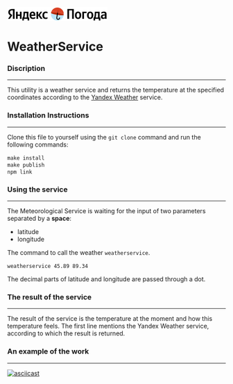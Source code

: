 <picture>
  <img alt="Yandex Weather" src="./img/logo_weather_ru_indoor.png">
</picture>

# WeatherService
### Discription
___

This utility is a weather service and returns the temperature at the specified coordinates according to the [Yandex Weather](https://yandex.ru/pogoda) service.

### Installation Instructions
___

Clone this file to yourself using the `git clone` command and run the following commands:

```
make install
make publish
npm link
```

### Using the service

___

The Meteorological Service is waiting for the input of two parameters separated by a **space**:
- latitude 
- longitude
  
The command to call the weather `weatherservice`.

```
weatherservice 45.89 89.34
```
The decimal parts of latitude and longitude are passed through a dot.

### The result of the service

___

The result of the service is the temperature at the moment and how this temperature feels. The first line mentions the Yandex Weather service, according to which the result is returned.

### An example of the work

____

[![asciicast](https://asciinema.org/a/hGsXqZOIk2DsetqM9PK05b34x.svg)](https://asciinema.org/a/hGsXqZOIk2DsetqM9PK05b34x)